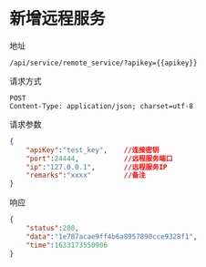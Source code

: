 # 新增远程服务

地址

```
/api/service/remote_service/?apikey={{apikey}}
```

请求方式

```
POST
Content-Type: application/json; charset=utf-8
```

请求参数

```json
{
    "apiKey":"test_key",    //连接密钥
    "port":24444,           //远程服务端口
    "ip":"127.0.0.1",       //远程服务IP
    "remarks":"xxxx"        //备注
}
```

响应

```json
{
    "status":200,
    "data":"1e787acae9ff4b6a8957890cce9328f1",
    "time":1633173550906
}
```

